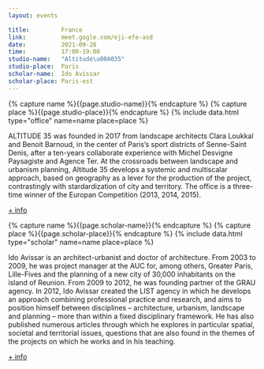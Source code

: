 ```yaml
---
layout: events

title:         France
link:          meet.gogle.com/eji-efe-asd
date:          2021-09-28
time:          17:00-19:00
studio-name:   "Altitude\u00A035"
studio-place:  Paris
scholar-name:  Ido Avissar
scholar-place: Paris-est
---
```


{% capture name %}{{page.studio-name}}{% endcapture %}
{% capture place %}{{page.studio-place}}{% endcapture %}
{% include data.html type="office" name=name place=place %}

ALTITUDE 35 was founded in 2017 from landscape architects Clara Loukkal and Benoit Barnoud, in the center of Paris’s sport districts of Senne-Saint Denis, after a ten-years collaborate experience with Michel Desvigne Paysagiste and Agence Ter. At the crossroads between landscape and urbanism planning, Altitude 35 develops a systemic and multiscalar approach, based on geography as a lever for the production of the project, contrastingly with stardardization of city and territory. The office is  a three-time winner of the Europan Competition (2013, 2014, 2015).

[+ info](https://www.altitude35.com/)

{% capture name %}{{page.scholar-name}}{% endcapture %}
{% capture place %}{{page.scholar-place}}{% endcapture %}
{% include data.html type="scholar" name=name place=place %}

Ido Avissar is an architect-urbanist and doctor of architecture. From 2003 to 2009, he was project manager at the AUC for, among others, Greater Paris, Lille-Fives and the planning of a new city of 30,000 inhabitants on the island of Reunion. From 2009 to 2012, he was founding partner of the GRAU agency. In 2012, Ido Avissar created the LIST agency in which he develops an approach combining professional practice and research, and aims to position himself between disciplines – architecture, urbanism, landscape and planning – more than within a fixed disciplinary framework. He has also published numerous articles through which he explores in particular spatial, societal and territorial issues, questions that are also found in the themes of the projects on which he works and in his teaching.

[+ info](https://paris-est.archi.fr/ecole/enseignants-et-chercheurs/avissar-ido)

